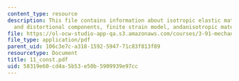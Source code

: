 ```yaml
---
content_type: resource
description: This file contains information about isotropic elastic materials, hydrostatic
  and distortional components, finite strain model, andanisotropic materials.
file: https://ol-ocw-studio-app-qa.s3.amazonaws.com/courses/3-91-mechanical-behavior-of-plastics-spring-2007/58319e60cd4a5b53e50b5909939e97cc_11_const.pdf
file_type: application/pdf
parent_uid: 106c3e7c-a318-1592-5947-71c83f813f89
resourcetype: Document
title: 11_const.pdf
uid: 58319e60-cd4a-5b53-e50b-5909939e97cc
---
```


